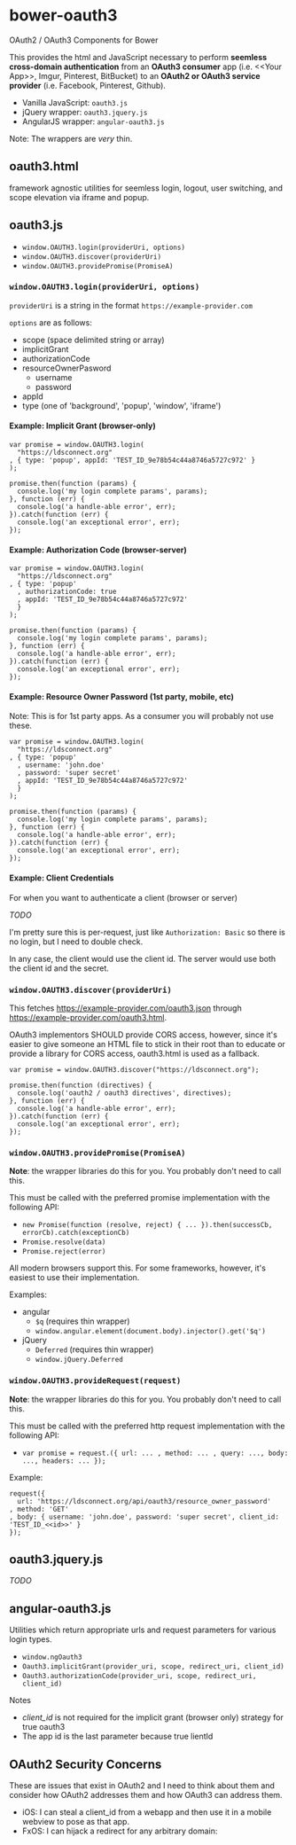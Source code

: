 # bower-oauth3

OAuth2 / OAuth3 Components for Bower

This provides the html and JavaScript necessary to perform **seemless cross-domain authentication** from an **OAuth3 consumer** app (i.e. &lt;&lt;Your App>>, Imgur, Pinterest, BitBucket) to an **OAuth2 or OAuth3 service provider** (i.e. Facebook, Pinterest, Github).

* Vanilla JavaScript: `oauth3.js`
* jQuery wrapper: `oauth3.jquery.js`
* AngularJS wrapper: `angular-oauth3.js`

Note: The wrappers are *very* thin.

## oauth3.html

framework agnostic utilities for seemless login, logout, user switching, and scope elevation via iframe and popup.

## oauth3.js

* `window.OAUTH3.login(providerUri, options)`
* `window.OAUTH3.discover(providerUri)`
* `window.OAUTH3.providePromise(PromiseA)`

### `window.OAUTH3.login(providerUri, options)`

`providerUri` is a string in the format `https://example-provider.com`

`options` are as follows:

* scope (space delimited string or array)
* implicitGrant
* authorizationCode
* resourceOwnerPasword
  * username
  * password
* appId
* type (one of 'background', 'popup', 'window', 'iframe')

#### Example: Implicit Grant (browser-only)

```
var promise = window.OAUTH3.login(
  "https://ldsconnect.org"
, { type: 'popup', appId: 'TEST_ID_9e78b54c44a8746a5727c972' }
);

promise.then(function (params) {
  console.log('my login complete params', params);
}, function (err) {
  console.log('a handle-able error', err);
}).catch(function (err) {
  console.log('an exceptional error', err);
});
```

#### Example: Authorization Code (browser-server)

```
var promise = window.OAUTH3.login(
  "https://ldsconnect.org"
, { type: 'popup'
  , authorizationCode: true
  , appId: 'TEST_ID_9e78b54c44a8746a5727c972'
  }
);

promise.then(function (params) {
  console.log('my login complete params', params);
}, function (err) {
  console.log('a handle-able error', err);
}).catch(function (err) {
  console.log('an exceptional error', err);
});
```

#### Example: Resource Owner Password (1st party, mobile, etc)

Note: This is for 1st party apps. As a consumer you will probably not use these.

```
var promise = window.OAUTH3.login(
  "https://ldsconnect.org"
, { type: 'popup'
  , username: 'john.doe'
  , password: 'super secret'
  , appId: 'TEST_ID_9e78b54c44a8746a5727c972'
  }
);

promise.then(function (params) {
  console.log('my login complete params', params);
}, function (err) {
  console.log('a handle-able error', err);
}).catch(function (err) {
  console.log('an exceptional error', err);
});
```

#### Example: Client Credentials

For when you want to authenticate a client (browser or server)

*TODO*

I'm pretty sure this is per-request, just like `Authorization: Basic`
so there is no login, but I need to double check.

In any case, the client would use the client id.
The server would use both the client id and the secret.

### `window.OAUTH3.discover(providerUri)`

This fetches https://example-provider.com/oauth3.json through https://example-provider.com/oauth3.html.

OAuth3 implementors SHOULD provide CORS access, however, since it's easier to give someone an HTML file
to stick in their root than to educate or provide a library for CORS access, oauth3.html is used as a fallback.

```
var promise = window.OAUTH3.discover("https://ldsconnect.org");

promise.then(function (directives) {
  console.log('oauth2 / oauth3 directives', directives);
}, function (err) {
  console.log('a handle-able error', err);
}).catch(function (err) {
  console.log('an exceptional error', err);
});
```

### `window.OAUTH3.providePromise(PromiseA)`

**Note**: the wrapper libraries do this for you. You probably don't need to call this.

This must be called with the preferred promise implementation with the following API:

* `new Promise(function (resolve, reject) { ... }).then(successCb, errorCb).catch(exceptionCb)`
* `Promise.resolve(data)`
* `Promise.reject(error)`

All modern browsers support this. For some frameworks, however, it's easiest to use their implementation.

Examples:

* angular
  * `$q`  (requires thin wrapper)
  * `window.angular.element(document.body).injector().get('$q')`
* jQuery
  * `Deferred` (requires thin wrapper)
  * `window.jQuery.Deferred`

### `window.OAUTH3.provideRequest(request)`

**Note**: the wrapper libraries do this for you. You probably don't need to call this.

This must be called with the preferred http request implementation with the following API:

* `var promise = request.({ url: ... , method: ... , query: ..., body: ..., headers: ... });`

Example:

```
request({
  url: 'https://ldsconnect.org/api/oauth3/resource_owner_password'
, method: 'GET'
, body: { username: 'john.doe', password: 'super secret', client_id: 'TEST_ID_<<id>>' }
});
```

## oauth3.jquery.js

*TODO*

## angular-oauth3.js

Utilities which return appropriate urls and request parameters for various login types.

* `window.ngOauth3`
* `Oauth3.implicitGrant(provider_uri, scope, redirect_uri, client_id)`
* `Oauth3.authorizationCode(provider_uri, scope, redirect_uri, client_id)`

Notes

* *client_id* is not required for the implicit grant (browser only) strategy for true oauth3
* The app id is the last parameter because true lientId

## OAuth2 Security Concerns

These are issues that exist in OAuth2 and I need to think about them and consider how OAuth2 addresses them and how OAuth3 can address them.

* iOS: I can steal a client_id from a webapp and then use it in a mobile webview to pose as that app.
* FxOS: I can hijack a redirect for any arbitrary domain: 
